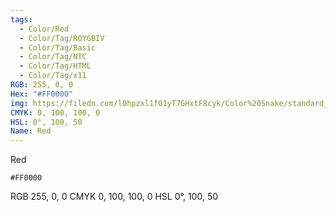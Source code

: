 ```yaml
---
tags:
  - Color/Red
  - Color/Tag/ROYGBIV
  - Color/Tag/Basic
  - Color/Tag/NTC
  - Color/Tag/HTML
  - Color/Tag/x11
RGB: 255, 0, 0
Hex: "#FF0000"
img: https://filedn.com/l0hpzxl1f01yT7GHxtF8cyk/Color%20Snake/standard_csv_to_svg/FF0000.svg
CMYK: 0, 100, 100, 0
HSL: 0°, 100, 50
Name: Red
---
```

Red
```palette
#FF0000
```
RGB 255, 0, 0
CMYK	0, 100, 100, 0
HSL	0°, 100, 50